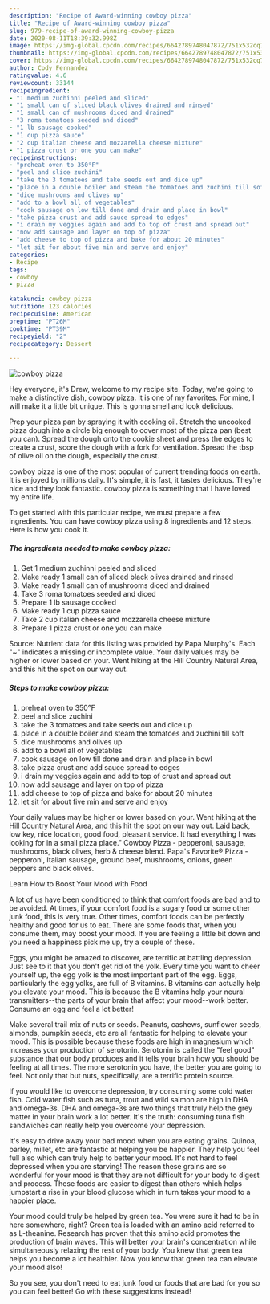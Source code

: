 ```yaml
---
description: "Recipe of Award-winning cowboy pizza"
title: "Recipe of Award-winning cowboy pizza"
slug: 979-recipe-of-award-winning-cowboy-pizza
date: 2020-08-11T18:39:32.998Z
image: https://img-global.cpcdn.com/recipes/6642789748047872/751x532cq70/cowboy-pizza-recipe-main-photo.jpg
thumbnail: https://img-global.cpcdn.com/recipes/6642789748047872/751x532cq70/cowboy-pizza-recipe-main-photo.jpg
cover: https://img-global.cpcdn.com/recipes/6642789748047872/751x532cq70/cowboy-pizza-recipe-main-photo.jpg
author: Cody Fernandez
ratingvalue: 4.6
reviewcount: 33144
recipeingredient:
- "1 medium zuchinni peeled and sliced"
- "1 small can of sliced black olives drained and rinsed"
- "1 small can of mushrooms diced and drained"
- "3 roma tomatoes seeded and diced"
- "1 lb sausage cooked"
- "1 cup pizza sauce"
- "2 cup italian cheese and mozzarella cheese mixture"
- "1 pizza crust or one you can make"
recipeinstructions:
- "preheat oven to 350°F"
- "peel and slice zuchini"
- "take the 3 tomatoes and take seeds out and dice up"
- "place in a double boiler and steam the tomatoes and zuchini till soft"
- "dice mushrooms and olives up"
- "add to a bowl all of vegetables"
- "cook sausage on low till done and drain and place in bowl"
- "take pizza crust and add sauce spread to edges"
- "i drain my veggies again and add to top of crust and spread out"
- "now add sausage and layer on top of pizza"
- "add cheese to top of pizza and bake for about 20 minutes"
- "let sit for about five min and serve and enjoy"
categories:
- Recipe
tags:
- cowboy
- pizza

katakunci: cowboy pizza 
nutrition: 123 calories
recipecuisine: American
preptime: "PT26M"
cooktime: "PT39M"
recipeyield: "2"
recipecategory: Dessert

---
```



![cowboy pizza](https://img-global.cpcdn.com/recipes/6642789748047872/751x532cq70/cowboy-pizza-recipe-main-photo.jpg)

Hey everyone, it's Drew, welcome to my recipe site. Today, we're going to make a distinctive dish, cowboy pizza. It is one of my favorites. For mine, I will make it a little bit unique. This is gonna smell and look delicious.

Prep your pizza pan by spraying it with cooking oil. Stretch the uncooked pizza dough into a circle big enough to cover most of the pizza pan (best you can). Spread the dough onto the cookie sheet and press the edges to create a crust, score the dough with a fork for ventilation. Spread the tbsp of olive oil on the dough, especially the crust.

cowboy pizza is one of the most popular of current trending foods on earth. It is enjoyed by millions daily. It's simple, it is fast, it tastes delicious. They're nice and they look fantastic. cowboy pizza is something that I have loved my entire life.


To get started with this particular recipe, we must prepare a few ingredients. You can have cowboy pizza using 8 ingredients and 12 steps. Here is how you cook it.

<!--inarticleads1-->

##### The ingredients needed to make cowboy pizza:

1. Get 1 medium zuchinni peeled and sliced
1. Make ready 1 small can of sliced black olives drained and rinsed
1. Make ready 1 small can of mushrooms diced and drained
1. Take 3 roma tomatoes seeded and diced
1. Prepare 1 lb sausage cooked
1. Make ready 1 cup pizza sauce
1. Take 2 cup italian cheese and mozzarella cheese mixture
1. Prepare 1 pizza crust or one you can make


Source: Nutrient data for this listing was provided by Papa Murphy&#39;s. Each &#34;~&#34; indicates a missing or incomplete value. Your daily values may be higher or lower based on your. Went hiking at the Hill Country Natural Area, and this hit the spot on our way out. 

<!--inarticleads2-->

##### Steps to make cowboy pizza:

1. preheat oven to 350°F
1. peel and slice zuchini
1. take the 3 tomatoes and take seeds out and dice up
1. place in a double boiler and steam the tomatoes and zuchini till soft
1. dice mushrooms and olives up
1. add to a bowl all of vegetables
1. cook sausage on low till done and drain and place in bowl
1. take pizza crust and add sauce spread to edges
1. i drain my veggies again and add to top of crust and spread out
1. now add sausage and layer on top of pizza
1. add cheese to top of pizza and bake for about 20 minutes
1. let sit for about five min and serve and enjoy


Your daily values may be higher or lower based on your. Went hiking at the Hill Country Natural Area, and this hit the spot on our way out. Laid back, low key, nice location, good food, pleasant service. It had everything I was looking for in a small pizza place.&#34; Cowboy Pizza - pepperoni, sausage, mushrooms, black olives, herb &amp; cheese blend. Papa&#39;s Favorite® Pizza - pepperoni, Italian sausage, ground beef, mushrooms, onions, green peppers and black olives. 

Learn How to Boost Your Mood with Food


A lot of us have been conditioned to think that comfort foods are bad and to be avoided. At times, if your comfort food is a sugary food or some other junk food, this is very true. Other times, comfort foods can be perfectly healthy and good for us to eat. There are some foods that, when you consume them, may boost your mood. If you are feeling a little bit down and you need a happiness pick me up, try a couple of these.

Eggs, you might be amazed to discover, are terrific at battling depression. Just see to it that you don't get rid of the yolk. Every time you want to cheer yourself up, the egg yolk is the most important part of the egg. Eggs, particularly the egg yolks, are full of B vitamins. B vitamins can actually help you elevate your mood. This is because the B vitamins help your neural transmitters--the parts of your brain that affect your mood--work better. Consume an egg and feel a lot better!

Make several trail mix of nuts or seeds. Peanuts, cashews, sunflower seeds, almonds, pumpkin seeds, etc are all fantastic for helping to elevate your mood. This is possible because these foods are high in magnesium which increases your production of serotonin. Serotonin is called the "feel good" substance that our body produces and it tells your brain how you should be feeling at all times. The more serotonin you have, the better you are going to feel. Not only that but nuts, specifically, are a terrific protein source.

If you would like to overcome depression, try consuming some cold water fish. Cold water fish such as tuna, trout and wild salmon are high in DHA and omega-3s. DHA and omega-3s are two things that truly help the grey matter in your brain work a lot better. It's the truth: consuming tuna fish sandwiches can really help you overcome your depression. 

It's easy to drive away your bad mood when you are eating grains. Quinoa, barley, millet, etc are fantastic at helping you be happier. They help you feel full also which can truly help to better your mood. It's not hard to feel depressed when you are starving! The reason these grains are so wonderful for your mood is that they are not difficult for your body to digest and process. These foods are easier to digest than others which helps jumpstart a rise in your blood glucose which in turn takes your mood to a happier place.

Your mood could truly be helped by green tea. You were sure it had to be in here somewhere, right? Green tea is loaded with an amino acid referred to as L-theanine. Research has proven that this amino acid promotes the production of brain waves. This will better your brain's concentration while simultaneously relaxing the rest of your body. You knew that green tea helps you become a lot healthier. Now you know that green tea can elevate your mood also!

So you see, you don't need to eat junk food or foods that are bad for you so you can feel better! Go  with  these suggestions  instead!

